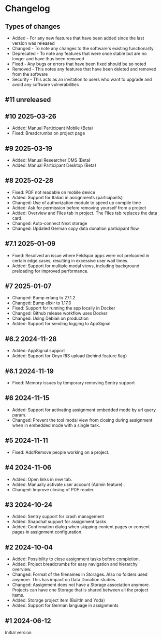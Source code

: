 # Changelog

## Types of changes

* Added - For any new features that have been added since the last version was released
* Changed - To note any changes to the software's existing functionality
* Deprecated - To note any features that were once stable but are no longer and have thus been removed
* Fixed - Any bugs or errors that have been fixed should be so noted
* Removed - This notes any features that have been deleted and removed from the software
* Security - This acts as an invitation to users who want to upgrade and avoid any software vulnerabilities

## \#11 unreleased

## \#10 2025-03-26

* Added: Manual Participant Mobile (Beta)
* Fixed: Breadcrumbs on project page

## \#9 2025-03-19

* Added: Manual Researcher CMS (Beta)
* Added: Manual Participant Desktop (Beta)

## \#8 2025-02-28

* Fixed: PDF not readable on mobile device
* Added: Support for Italian in assignments (participants)
* Changed: Use of authorization module to speed up compile time
* Added: Ask for permission before removing yourself from a project
* Added: Overview and Files tab in project. The Files tab replaces the data card.
* Changed: Auto-connect Next storage
* Changed: Updated German copy data donation participant flow

## \#7.1 2025-01-09

* Fixed: Resolved an issue where Feldspar apps were not preloaded in certain edge cases, resulting in excessive user wait times.
* Added: Support for multiple modal views, including background preloading for improved performance.

## \#7 2025-01-07

* Changed: Bump erlang to 27.1.2
* Changed: Bump elixir to 1.17.0
* Fixed: Support for running the app locally in Docker
* Changed: Github release workflow uses Docker
* Changed: Using Debian on production
* Added: Support for sending logging to AppSignal

## \#6.2 2024-11-28

* Added: AppSignal support
* Added: Support for Onyx RIS upload (behind feature flag)

## \#6.1 2024-11-19

* Fixed: Memory issues by temporary removing Sentry support

## \#6 2024-11-15

* Added: Support for activating assignment embedded mode by url query param.
* Changed: Prevent the tool modal view from closing during assignment when in embedded mode with a single task.

## \#5 2024-11-11

* Fixed: Add/Remove people working on a project.

## \#4 2024-11-06

* Added: Open links in new tab.
* Added: Manually activate user account (Admin feature)  .
* Changed: Improve closing of PDF reader.

## \#3 2024-10-24

* Added: Sentry support for crash management
* Added: Snapchat support for assignment tasks
* Added: Confirmation dialog when skipping content pages or consent pages in assignment configuration.

## \#2 2024-10-04

* Added: Possibility to close assignment tasks before completion.
* Added: Project breadcrumbs for easy navigation and hierarchy overview.
* Changed: Format of the filenames in Storages. Also no folders used anymore. This has impact on Data Donation studies.
* Changed: Assignment does not have a Storage association anymore. Projects can have one Storage that is shared between all the project items.
* Added: Storage project item (BuiltIn and Yoda)
* Added: Support for German language in assignments

## \#1 2024-06-12

Initial version
